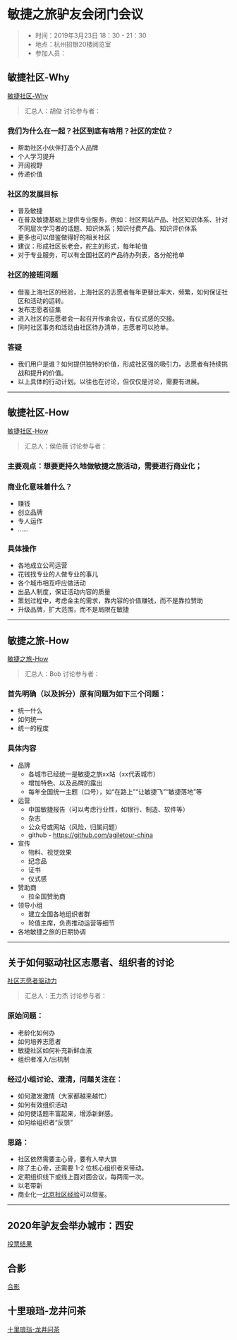 # 敏捷之旅驴友会闭门会议

> - 时间：2019年3月23日 18：30 - 21：30
> - 地点：杭州招银20楼阅览室
> - 参加人员：

## 敏捷社区-Why

[敏捷社区-Why](https://github.com/agiletour-china/organizing/blob/master/images/20190323/Group1.jpg)

> 汇总人：胡俊
> 讨论参与者：

### 我们为什么在一起？社区到底有啥用？社区的定位？

- 帮助社区小伙伴打造个人品牌
- 个人学习提升
- 开阔视野
- 传递价值

### 社区的发展目标

- 普及敏捷
- 在普及敏捷基础上提供专业服务，例如：社区网站产品、社区知识体系、针对不同层次学习者的话题、知识体系；知识付费产品、知识评价体系
- 更多也可以借鉴做得好的相关社区
- 建议：形成社区长老会，舵主的形式，每年轮值
- 对于专业服务，可以有全国社区的产品待办列表，各分舵抢单

### 社区的接班问题

- 借鉴上海社区的经验，上海社区的志愿者每年更替比率大，频繁，如何保证社区和活动的运转。
- 发布志愿者征集
- 进入社区的志愿者会一起召开传承会议，有仪式感的交接。
- 同时社区事务和活动由社区待办清单，志愿者可以抢单。

### 答疑

- 我们用户是谁？如何提供独特的价值，形成社区强的吸引力，志愿者有持续挑战和提升的价值。
- 以上具体的行动计划。以往也在讨论，但仅仅是讨论，需要有进展。

----

## 敏捷社区-How

[敏捷社区-How](https://github.com/agiletour-china/organizing/blob/master/images/20190323/Group2.jpg)

> 汇总人：侯伯薇
> 讨论参与者：

### 主要观点：想要更持久地做敏捷之旅活动，需要进行商业化；

### 商业化意味着什么？

- 赚钱
- 创立品牌
- 专人运作
- ……

### 具体操作

- 各地成立公司运营
- 花钱找专业的人做专业的事儿
- 各个城市相互呼应做活动
- 出品人制度，保证活动内容的质量
- 策划过程中，考虑金主的需求，靠内容的价值赚钱，而不是靠拉赞助
- 升级品牌，扩大范围，而不是局限在敏捷

----

## 敏捷之旅-How

[敏捷之旅-How](https://github.com/agiletour-china/organizing/blob/master/images/20190323/Group3.jpg)

> 汇总人：Bob
> 讨论参与者：

### 首先明确（以及拆分）原有问题为如下三个问题：

- 统一什么
- 如何统一
- 统一的程度

### 具体内容

- 品牌
    - 各城市已经统一是敏捷之旅xx站（xx代表城市）
    - 增加特色、以及品牌的露出
    - 每年全国统一主题（口号），如“在路上”“让敏捷飞”“敏捷落地”等
- 运营
    - 中国敏捷报告（可以考虑行业性，如银行、制造、软件等）
    - 杂志
    - 公众号或网站（风险，归属问题）
    - github - https://github.com/agiletour-china
- 宣传
    - 物料、视觉效果
    - 纪念品
    - 证书
    - 仪式感
- 赞助商
    - 拉全国赞助商
- 领导小组
    - 建立全国各地组织者群
    - 轮值主席，负责推动运营等细节
- 各地敏捷之旅的日期协调

----

## 关于如何驱动社区志愿者、组织者的讨论

[社区志愿者驱动力](https://github.com/agiletour-china/organizing/blob/master/images/20190323/Group4.jpg)

> 汇总人：王力杰
> 讨论参与者：

### 原始问题：

- 老龄化如何办
- 如何培养志愿者
- 敏捷社区如何补充新鲜血液
- 组织者准入/出机制

### 经过小组讨论、澄清，问题关注在：

- 如何激发激情（大家都越来越忙）
- 如何有效组织活动
- 如何使话题丰富起来，增添新鲜感。
- 如何给组织者“反馈”

### 思路：

- 社区依然需要主心骨，要有人举大旗
- 除了主心骨，还需要 1-2 位核心组织者来带动。
- 定期组织线下或线上面对面会议，每两周一次。
- 以老带新
- 商业化—[北京社区经验](https://github.com/agiletour-china/organizing/blob/master/References/%E5%8C%97%E4%BA%AC_Agile1001_%E6%95%8F%E6%8D%B7%E7%A4%BE%E5%8C%BA%E8%BF%90%E4%BD%9C%E7%BB%8F%E9%AA%8C%E5%88%86%E4%BA%AB.pdf)可以借鉴。

----

## 2020年驴友会举办城市：**西安**

[投票结果](https://github.com/agiletour-china/organizing/blob/master/images/20190323/2020.jpg)

## 合影

[合影](https://github.com/agiletour-china/organizing/blob/master/images/20190323/GroupPhoto.jpg)

## 十里琅珰-龙井问茶

[十里琅珰-龙井问茶](https://github.com/agiletour-china/organizing/blob/master/images/20190323/hiking.jpg)
